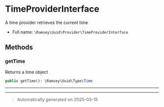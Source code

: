 
# TimeProviderInterface

A time provider retrieves the current time



* Full name: `\Ramsey\Uuid\Provider\TimeProviderInterface`



## Methods


### getTime

Returns a time object

```php
public getTime(): \Ramsey\Uuid\Type\Time
```












***


***
> Automatically generated on 2025-03-15
